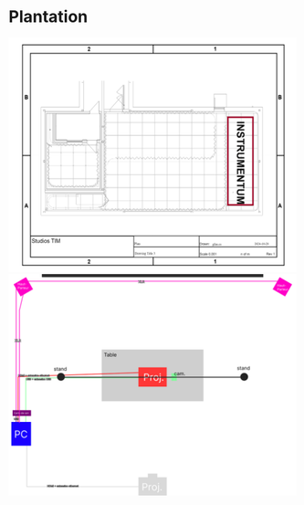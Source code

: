 # Plantation
![grandstudio](grand_studio_cad_instrumentum.png)
![plantation de haut](/Assets/images/plantation_version_01.jpg)
<!--![simulation_devant](simulation_devant.png)
![simulation_top](simulation_top.png)-->

<!--
## Référence 

[Plantation](https://tim-montmorency.com/582523-gestion/#/contenus/3_planification/20_plantation/)
-->
